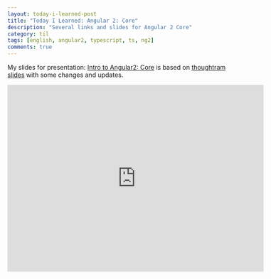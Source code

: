 ```yaml
---
layout: today-i-learned-post
title: "Today I Learned: Angular 2: Core"
description: "Several links and slides for Angular 2 Core"
category: til
tags: [english, angular2, typescript, ts, ng2]
comments: true
---
```


My slides for presentation: [Intro to Angular2: Core](http://forcewake.me/slides/intro-to-ng2-core/) is based on [thoughtram slides](https://github.com/thoughtram/exploring-ng2-slides) with some changes and updates.

<iframe src="http://forcewake.me/slides/intro-to-ng2-core/" width="576" height="420" scrolling="no" frameborder="0" webkitallowfullscreen mozallowfullscreen allowfullscreen></iframe>
